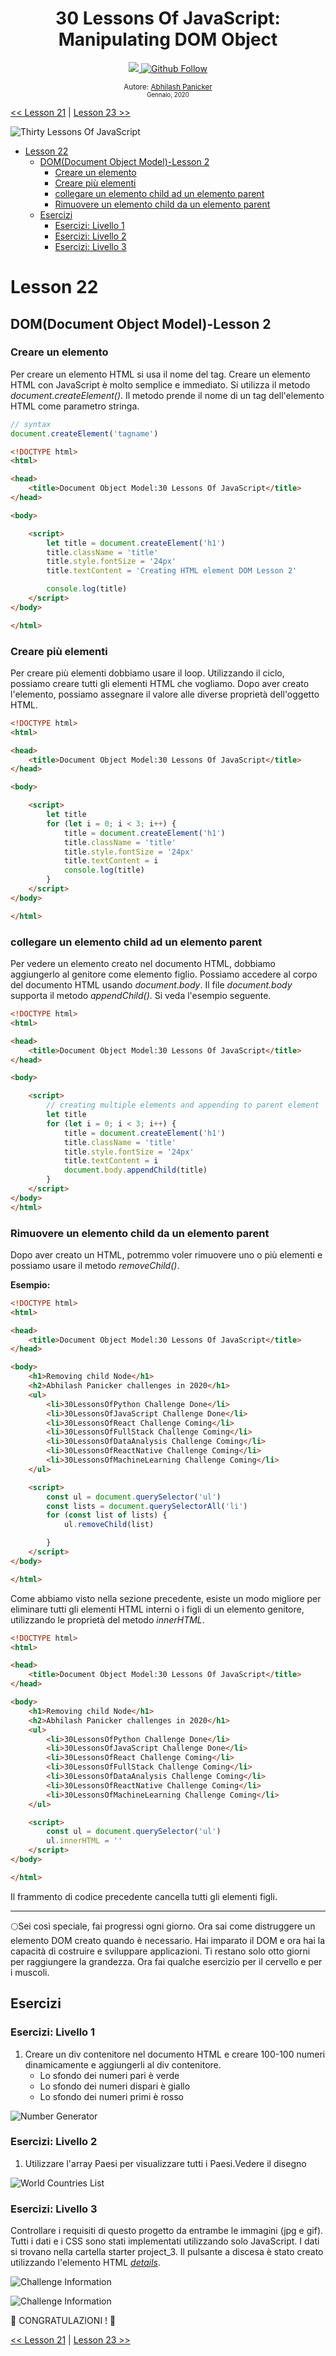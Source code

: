 <div align="center">
  <h1> 30 Lessons Of JavaScript: Manipulating DOM Object</h1>
  <a class="header-badge" target="_blank" href="https://www.linkedin.com/in/abhilash-panicker-68952b159/">
  <img src="https://img.shields.io/badge/style--5eba00.svg?label=LinkedIn&logo=linkedin&style=social">
  </a>
  <a class="header-badge" target="_blank" href="https://github.com/abpanic/">
  <img alt="Github Follow" src="https://img.shields.io/github/followers/abpanic?style=social">
  </a>

<sub>Autore:
<a href="https://https://dbugr.vercel.app/" target="_blank">Abhilash Panicker</a><br>
<small> Gennaio, 2020</small>
</sub>

</div>

[<< Lesson 21](../21_Lesson_DOM/21_Lesson_dom.md) | [Lesson 23 >>](../23_Lesson_Event_listeners/23_Lesson_event_listeners.md)

![Thirty Lessons Of JavaScript](../../images/banners/Lesson_1_22.png)
- [Lesson 22](#Lesson-22)
  - [DOM(Document Object Model)-Lesson 2](#domdocument-object-model-Lesson-2)
    - [Creare un elemento](#creating-an-element)
    - [Creare più elementi](#creating-elements)
    - [collegare un elemento child ad un elemento parent](#appending-child-to-a-parent-element)
    - [Rimuovere un elemento child da un elemento parent](#removing-a-child-element-from-a-parent-node)
  - [Esercizi](#exercises)
    - [Esercizi: Livello 1](#exercises-level-1)
    - [Esercizi: Livello 2](#exercises-level-2)
    - [Esercizi: Livello 3](#exercises-level-3)

# Lesson 22

## DOM(Document Object Model)-Lesson 2

### Creare un elemento

Per creare un elemento HTML si usa il nome del tag. Creare un elemento HTML con JavaScript è molto semplice e immediato. Si utilizza il metodo _document.createElement()_. Il metodo prende il nome di un tag dell'elemento HTML come parametro stringa.

```js
// syntax
document.createElement('tagname')
```

```html
<!DOCTYPE html>
<html>

<head>
    <title>Document Object Model:30 Lessons Of JavaScript</title>
</head>

<body>

    <script>
        let title = document.createElement('h1')
        title.className = 'title'
        title.style.fontSize = '24px'
        title.textContent = 'Creating HTML element DOM Lesson 2'

        console.log(title)
    </script>
</body>

</html>
```

### Creare più elementi

Per creare più elementi dobbiamo usare il loop. Utilizzando il ciclo, possiamo creare tutti gli elementi HTML che vogliamo.
Dopo aver creato l'elemento, possiamo assegnare il valore alle diverse proprietà dell'oggetto HTML.

```html
<!DOCTYPE html>
<html>

<head>
    <title>Document Object Model:30 Lessons Of JavaScript</title>
</head>

<body>

    <script>
        let title
        for (let i = 0; i < 3; i++) {
            title = document.createElement('h1')
            title.className = 'title'
            title.style.fontSize = '24px'
            title.textContent = i
            console.log(title)
        }
    </script>
</body>

</html>
```

### collegare un elemento child ad un elemento parent

Per vedere un elemento creato nel documento HTML, dobbiamo aggiungerlo al genitore come elemento figlio. Possiamo accedere al corpo del documento HTML usando *document.body*. Il file *document.body* supporta il metodo *appendChild()*. Si veda l'esempio seguente.

```html
<!DOCTYPE html>
<html>

<head>
    <title>Document Object Model:30 Lessons Of JavaScript</title>
</head>

<body>

    <script>
        // creating multiple elements and appending to parent element
        let title
        for (let i = 0; i < 3; i++) {
            title = document.createElement('h1')
            title.className = 'title'
            title.style.fontSize = '24px'
            title.textContent = i
            document.body.appendChild(title)
        }
    </script>
</body>
</html>
```

### Rimuovere un elemento child da un elemento parent

Dopo aver creato un HTML, potremmo voler rimuovere uno o più elementi e possiamo usare il metodo *removeChild()*.

**Esempio:**

```html
<!DOCTYPE html>
<html>

<head>
    <title>Document Object Model:30 Lessons Of JavaScript</title>
</head>

<body>
    <h1>Removing child Node</h1>
    <h2>Abhilash Panicker challenges in 2020</h1>
    <ul>
        <li>30LessonsOfPython Challenge Done</li>
        <li>30LessonsOfJavaScript Challenge Done</li>
        <li>30LessonsOfReact Challenge Coming</li>
        <li>30LessonsOfFullStack Challenge Coming</li>
        <li>30LessonsOfDataAnalysis Challenge Coming</li>
        <li>30LessonsOfReactNative Challenge Coming</li>
        <li>30LessonsOfMachineLearning Challenge Coming</li>
    </ul>

    <script>
        const ul = document.querySelector('ul')
        const lists = document.querySelectorAll('li')
        for (const list of lists) {
            ul.removeChild(list)

        }
    </script>
</body>

</html>
```

Come abbiamo visto nella sezione precedente, esiste un modo migliore per eliminare tutti gli elementi HTML interni o i figli di un elemento genitore, utilizzando le proprietà del metodo *innerHTML*.

```html
<!DOCTYPE html>
<html>

<head>
    <title>Document Object Model:30 Lessons Of JavaScript</title>
</head>

<body>
    <h1>Removing child Node</h1>
    <h2>Abhilash Panicker challenges in 2020</h1>
    <ul>
        <li>30LessonsOfPython Challenge Done</li>
        <li>30LessonsOfJavaScript Challenge Done</li>
        <li>30LessonsOfReact Challenge Coming</li>
        <li>30LessonsOfFullStack Challenge Coming</li>
        <li>30LessonsOfDataAnalysis Challenge Coming</li>
        <li>30LessonsOfReactNative Challenge Coming</li>
        <li>30LessonsOfMachineLearning Challenge Coming</li>
    </ul>

    <script>
        const ul = document.querySelector('ul')
        ul.innerHTML = ''
    </script>
</body>

</html>
```

Il frammento di codice precedente cancella tutti gli elementi figli.

---

🌕Sei così speciale, fai progressi ogni giorno. Ora sai come distruggere un elemento DOM creato quando è necessario. Hai imparato il DOM e ora hai la capacità di costruire e sviluppare applicazioni. Ti restano solo otto giorni per raggiungere la grandezza. Ora fai qualche esercizio per il cervello e per i muscoli.

## Esercizi

### Esercizi: Livello 1

1. Creare un div contenitore nel documento HTML e creare 100-100 numeri dinamicamente e aggiungerli al div contenitore. 
   - Lo sfondo dei numeri pari è verde
   - Lo sfondo dei numeri dispari è giallo
   - Lo sfondo dei numeri primi è rosso

![Number Generator](../../images/projects/dom_min_project_Lesson_number_generators_2.1.png)

### Esercizi: Livello 2

1. Utilizzare l'array Paesi per visualizzare tutti i Paesi.Vedere il disegno

![World Countries List](../../images/projects/dom_min_project_countries_aray_Lesson_2.2.png)

### Esercizi: Livello 3

Controllare i requisiti di questo progetto da entrambe le immagini (jpg e gif). Tutti i dati e i CSS sono stati implementati utilizzando solo JavaScript. I dati si trovano nella cartella starter project_3. Il pulsante a discesa è stato creato utilizzando l'elemento HTML [*details*](https://www.w3schools.com/tags/tag_details.asp).

![Challenge Information](../../images/projects/dom_mini_project_challenge_info_Lesson_2.3.gif)

![Challenge Information](../../images/projects/dom_mini_project_challenge_info_Lesson_2.3.png)

🎉 CONGRATULAZIONI ! 🎉

[<< Lesson 21](../21_Lesson_DOM/21_Lesson_dom.md) | [Lesson 23 >>](../23_Lesson_Event_listeners/23_Lesson_event_listeners.md)